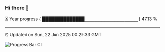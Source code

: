 ### Hi there 👋

⏳ Year progress { ██████████████▁▁▁▁▁▁▁▁▁▁▁▁▁▁▁▁ } 47.13 %

---

⏰ Updated on Sun, 22 Jun 2025 00:29:33 GMT

![Progress Bar CI](https://github.com/liununu/liununu/workflows/Progress%20Bar%20CI/badge.svg)

